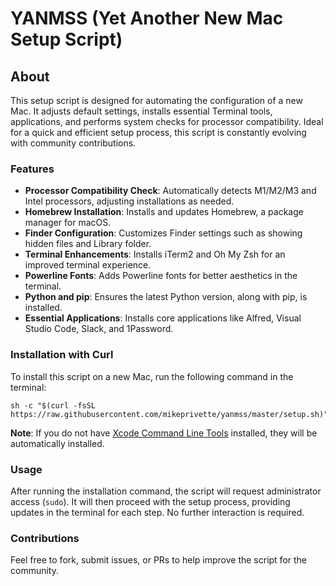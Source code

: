 # YANMSS (Yet Another New Mac Setup Script)

## About

This setup script is designed for automating the configuration of a new Mac. It adjusts default settings, installs essential Terminal tools, applications, and performs system checks for processor compatibility. Ideal for a quick and efficient setup process, this script is constantly evolving with community contributions.

### Features

- **Processor Compatibility Check**: Automatically detects M1/M2/M3 and Intel processors, adjusting installations as needed.
- **Homebrew Installation**: Installs and updates Homebrew, a package manager for macOS.
- **Finder Configuration**: Customizes Finder settings such as showing hidden files and Library folder.
- **Terminal Enhancements**: Installs iTerm2 and Oh My Zsh for an improved terminal experience.
- **Powerline Fonts**: Adds Powerline fonts for better aesthetics in the terminal.
- **Python and pip**: Ensures the latest Python version, along with pip, is installed.
- **Essential Applications**: Installs core applications like Alfred, Visual Studio Code, Slack, and 1Password.

### Installation with Curl

To install this script on a new Mac, run the following command in the terminal:

```shell
sh -c "$(curl -fsSL https://raw.githubusercontent.com/mikeprivette/yanmss/master/setup.sh)"
```

**Note**: If you do not have [Xcode Command Line Tools](https://developer.apple.com/library/archive/technotes/tn2339/_index.html#//apple_ref/doc/uid/DTS40014588-CH1-WHAT_IS_THE_COMMAND_LINE_TOOLS_PACKAGE_) installed, they will be automatically installed.

### Usage

After running the installation command, the script will request administrator access (`sudo`). It will then proceed with the setup process, providing updates in the terminal for each step. No further interaction is required.

### Contributions

Feel free to fork, submit issues, or PRs to help improve the script for the community.
